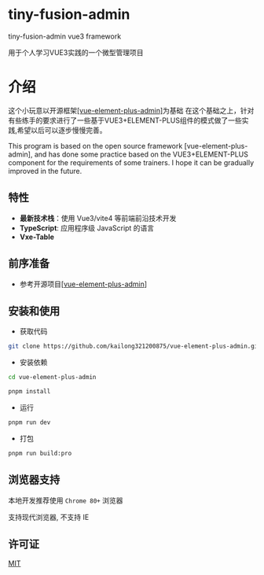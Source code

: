 # tiny-fusion-admin
tiny-fusion-admin vue3 framework


用于个人学习VUE3实践的一个微型管理项目

# 介绍
这个小玩意以开源框架[[vue-element-plus-admin]](https://github.com/kailong321200875/vue-element-plus-admin)为基础
在这个基础之上，针对有些练手的要求进行了一些基于VUE3+ELEMENT-PLUS组件的模式做了一些实践,希望以后可以逐步慢慢完善。

This program is based on the open source framework [vue-element-plus-admin], and has done some practice based on the VUE3+ELEMENT-PLUS component for the requirements of some trainers.
I hope it can be gradually improved in the future.

## 特性

- **最新技术栈**：使用 Vue3/vite4 等前端前沿技术开发
- **TypeScript**: 应用程序级 JavaScript 的语言
- **Vxe-Table**


## 前序准备

- 参考开源项目[[vue-element-plus-admin](https://github.com/kailong321200875/vue-element-plus-admin)]

## 安装和使用

- 获取代码

```bash
git clone https://github.com/kailong321200875/vue-element-plus-admin.git
```

- 安装依赖

```bash
cd vue-element-plus-admin

pnpm install

```

- 运行

```bash
pnpm run dev
```

- 打包

```bash
pnpm run build:pro
```


## 浏览器支持

本地开发推荐使用 `Chrome 80+` 浏览器

支持现代浏览器, 不支持 IE

## 许可证

[MIT](./LICENSE)

